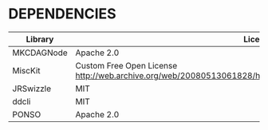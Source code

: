 # DEPENDENCIES

| Library | License |
| ------------- | ----------- |
| MKCDAGNode    | Apache 2.0  |
| MiscKit       | Custom Free Open License http://web.archive.org/web/20080513061828/http://www.misckit.com/about/license_notes.html  |
| JRSwizzle     | MIT  |
| ddcli         | MIT  |
| PONSO         | Apache 2.0  |
